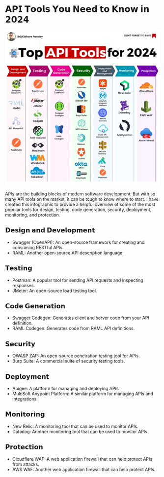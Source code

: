 # 𝗔𝗣𝗜 𝗧𝗼𝗼𝗹𝘀 𝗬𝗼𝘂 𝗡𝗲𝗲𝗱 𝘁𝗼 𝗞𝗻𝗼𝘄 𝗶𝗻 𝟮𝟬𝟮𝟰

![Banner](../images/APITestingTools.jpeg)

APIs are the building blocks of modern software development. But with so many API tools on the market, it can be tough to know where to start. I have created this infographic to provide a helpful overview of some of the most popular tools for design, testing, code generation, security, deployment, monitoring, and protection.

## 𝗗𝗲𝘀𝗶𝗴𝗻 𝗮𝗻𝗱 𝗗𝗲𝘃𝗲𝗹𝗼𝗽𝗺𝗲𝗻𝘁
- Swagger (OpenAPI): An open-source framework for creating and consuming RESTful APIs.
- RAML: Another open-source API description language.

## 𝗧𝗲𝘀𝘁𝗶𝗻𝗴
- Postman: A popular tool for sending API requests and inspecting responses.
- JMeter: An open-source load testing tool.

## 𝗖𝗼𝗱𝗲 𝗚𝗲𝗻𝗲𝗿𝗮𝘁𝗶𝗼𝗻
- Swagger Codegen: Generates client and server code from your API definition.
- RAML Codegen: Generates code from RAML API definitions.

## 𝗦𝗲𝗰𝘂𝗿𝗶𝘁𝘆
- OWASP ZAP: An open-source penetration testing tool for APIs.
- Burp Suite: A commercial suite of security testing tools.

## 𝗗𝗲𝗽𝗹𝗼𝘆𝗺𝗲𝗻𝘁
- Apigee: A platform for managing and deploying APIs.
- MuleSoft Anypoint Platform: A similar platform for managing APIs and integrations.

## 𝗠𝗼𝗻𝗶𝘁𝗼𝗿𝗶𝗻𝗴
- New Relic: A monitoring tool that can be used to monitor APIs.
- Datadog: Another monitoring tool that can be used to monitor APIs.

## 𝗣𝗿𝗼𝘁𝗲𝗰𝘁𝗶𝗼𝗻
- Cloudflare WAF: A web application firewall that can help protect APIs from attacks.
- AWS WAF: Another web application firewall that can help protect APIs.